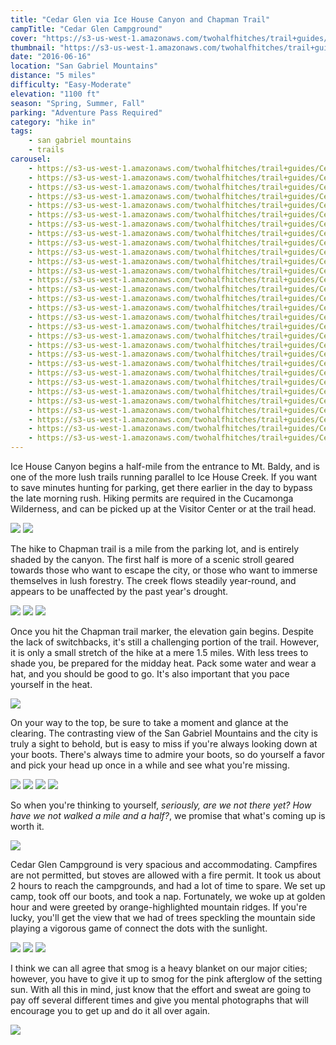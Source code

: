 ```yaml
---
title: "Cedar Glen via Ice House Canyon and Chapman Trail"
campTitle: "Cedar Glen Campground"
cover: "https://s3-us-west-1.amazonaws.com/twohalfhitches/trail+guides/Cedar+Glen/IMG_7729.jpg"
thumbnail: "https://s3-us-west-1.amazonaws.com/twohalfhitches/trail+guides/Cedar+Glen/thumbnail.jpeg"
date: "2016-06-16"
location: "San Gabriel Mountains"
distance: "5 miles"
difficulty: "Easy-Moderate"
elevation: "1100 ft"
season: "Spring, Summer, Fall"
parking: "Adventure Pass Required"
category: "hike in"
tags:
    - san gabriel mountains
    - trails
carousel:
    - https://s3-us-west-1.amazonaws.com/twohalfhitches/trail+guides/Cedar+Glen/IMG_7632.jpg
    - https://s3-us-west-1.amazonaws.com/twohalfhitches/trail+guides/Cedar+Glen/IMG_7633.jpg
    - https://s3-us-west-1.amazonaws.com/twohalfhitches/trail+guides/Cedar+Glen/IMG_7634.jpg
    - https://s3-us-west-1.amazonaws.com/twohalfhitches/trail+guides/Cedar+Glen/IMG_7635.jpg
    - https://s3-us-west-1.amazonaws.com/twohalfhitches/trail+guides/Cedar+Glen/IMG_7639.jpg
    - https://s3-us-west-1.amazonaws.com/twohalfhitches/trail+guides/Cedar+Glen/IMG_7640.jpg
    - https://s3-us-west-1.amazonaws.com/twohalfhitches/trail+guides/Cedar+Glen/IMG_7644.jpg
    - https://s3-us-west-1.amazonaws.com/twohalfhitches/trail+guides/Cedar+Glen/IMG_7650.jpg
    - https://s3-us-west-1.amazonaws.com/twohalfhitches/trail+guides/Cedar+Glen/IMG_7659.jpg
    - https://s3-us-west-1.amazonaws.com/twohalfhitches/trail+guides/Cedar+Glen/IMG_7662.jpg
    - https://s3-us-west-1.amazonaws.com/twohalfhitches/trail+guides/Cedar+Glen/IMG_7670.jpg
    - https://s3-us-west-1.amazonaws.com/twohalfhitches/trail+guides/Cedar+Glen/IMG_7674.jpg
    - https://s3-us-west-1.amazonaws.com/twohalfhitches/trail+guides/Cedar+Glen/IMG_7682.jpg
    - https://s3-us-west-1.amazonaws.com/twohalfhitches/trail+guides/Cedar+Glen/IMG_7696.jpg
    - https://s3-us-west-1.amazonaws.com/twohalfhitches/trail+guides/Cedar+Glen/IMG_7697.jpg
    - https://s3-us-west-1.amazonaws.com/twohalfhitches/trail+guides/Cedar+Glen/IMG_7716.jpg
    - https://s3-us-west-1.amazonaws.com/twohalfhitches/trail+guides/Cedar+Glen/IMG_7721.jpg
    - https://s3-us-west-1.amazonaws.com/twohalfhitches/trail+guides/Cedar+Glen/IMG_7731.jpg
    - https://s3-us-west-1.amazonaws.com/twohalfhitches/trail+guides/Cedar+Glen/IMG_7763.jpg
    - https://s3-us-west-1.amazonaws.com/twohalfhitches/trail+guides/Cedar+Glen/IMG_7773.jpg
    - https://s3-us-west-1.amazonaws.com/twohalfhitches/trail+guides/Cedar+Glen/IMG_7776.jpg
    - https://s3-us-west-1.amazonaws.com/twohalfhitches/trail+guides/Cedar+Glen/IMG_7784.jpg
    - https://s3-us-west-1.amazonaws.com/twohalfhitches/trail+guides/Cedar+Glen/IMG_7789.jpg
    - https://s3-us-west-1.amazonaws.com/twohalfhitches/trail+guides/Cedar+Glen/IMG_7797.jpg
    - https://s3-us-west-1.amazonaws.com/twohalfhitches/trail+guides/Cedar+Glen/IMG_7798.jpg
    - https://s3-us-west-1.amazonaws.com/twohalfhitches/trail+guides/Cedar+Glen/IMG_7804.jpg
    - https://s3-us-west-1.amazonaws.com/twohalfhitches/trail+guides/Cedar+Glen/IMG_7805.jpg
    - https://s3-us-west-1.amazonaws.com/twohalfhitches/trail+guides/Cedar+Glen/IMG_7813.jpg
    - https://s3-us-west-1.amazonaws.com/twohalfhitches/trail+guides/Cedar+Glen/IMG_7814.jpg
    - https://s3-us-west-1.amazonaws.com/twohalfhitches/trail+guides/Cedar+Glen/IMG_7815.jpg
---
```


Ice House Canyon begins a half-mile from the entrance to Mt. Baldy, and is one of the more lush trails running parallel to Ice House Creek. If you want to save minutes hunting for parking, get there earlier in the day to bypass the late morning rush. Hiking permits are required in the Cucamonga Wilderness, and can be picked up at the Visitor Center or at the trail head.

![](https://s3-us-west-1.amazonaws.com/twohalfhitches/trail+guides/Cedar+Glen/IMG_7636.jpg)
![](https://s3-us-west-1.amazonaws.com/twohalfhitches/trail+guides/Cedar+Glen/IMG_7637.jpg)

The hike to Chapman trail is a mile from the parking lot, and is entirely shaded by the canyon. The first half is more of a scenic stroll geared towards those who want to escape the city, or those who want to immerse themselves in lush forestry. The creek flows steadily year-round, and appears to be unaffected by the past year's drought.

![](https://s3-us-west-1.amazonaws.com/twohalfhitches/trail+guides/Cedar+Glen/IMG_7638.jpg)
![](https://s3-us-west-1.amazonaws.com/twohalfhitches/trail+guides/Cedar+Glen/IMG_7642.jpg)
![](https://s3-us-west-1.amazonaws.com/twohalfhitches/trail+guides/Cedar+Glen/IMG_7648.jpg)

Once you hit the Chapman trail marker, the elevation gain begins. Despite the lack of switchbacks, it's still a challenging portion of the trail. However, it is only a small stretch of the hike at a mere 1.5 miles. With less trees to shade you, be prepared for the midday heat. Pack some water and wear a hat, and you should be good to go. It's also important that you pace yourself in the heat.

![](https://s3-us-west-1.amazonaws.com/twohalfhitches/trail+guides/Cedar+Glen/IMG_7691.jpg)

On your way to the top, be sure to take a moment and glance at the clearing. The contrasting view of the San Gabriel Mountains and the city is truly a sight to behold, but is easy to miss if you're always looking down at your boots. There's always time to admire your boots, so do yourself a favor and pick your head up once in a while and see what you're missing.

![](https://s3-us-west-1.amazonaws.com/twohalfhitches/trail+guides/Cedar+Glen/IMG_7694.jpg)
![](https://s3-us-west-1.amazonaws.com/twohalfhitches/trail+guides/Cedar+Glen/IMG_7720.jpg)
![](https://s3-us-west-1.amazonaws.com/twohalfhitches/trail+guides/Cedar+Glen/IMG_7725.jpg)
![](https://s3-us-west-1.amazonaws.com/twohalfhitches/trail+guides/Cedar+Glen/IMG_7793.jpg)

So when you're thinking to yourself, _seriously, are we not there yet? How have we not walked a mile and a half?_, we promise that what's coming up is worth it.

![](https://s3-us-west-1.amazonaws.com/twohalfhitches/trail+guides/Cedar+Glen/IMG_7715.jpg)

Cedar Glen Campground is very spacious and accommodating. Campfires are not permitted, but stoves are allowed with a fire permit. It took us about 2 hours to reach the campgrounds, and had a lot of time to spare. We set up camp, took off our boots, and took a nap. Fortunately, we woke up at golden hour and were greeted by orange-highlighted mountain ridges. If you're lucky, you'll get the view that we had of trees speckling the mountain side playing a vigorous game of connect the dots with the sunlight.

![](https://s3-us-west-1.amazonaws.com/twohalfhitches/trail+guides/Cedar+Glen/IMG_7792.jpg)
![](https://s3-us-west-1.amazonaws.com/twohalfhitches/trail+guides/Cedar+Glen/IMG_7764.jpg)
![](https://s3-us-west-1.amazonaws.com/twohalfhitches/trail+guides/Cedar+Glen/IMG_7791.jpg)

I think we can all agree that smog is a heavy blanket on our major cities; however, you have to give it up to smog for the pink afterglow of the setting sun. With all this in mind, just know that the effort and sweat are going to pay off several different times and give you mental photographs that will encourage you to get up and do it all over again.

![](https://s3-us-west-1.amazonaws.com/twohalfhitches/trail+guides/Cedar+Glen/IMG_7778.jpg)
